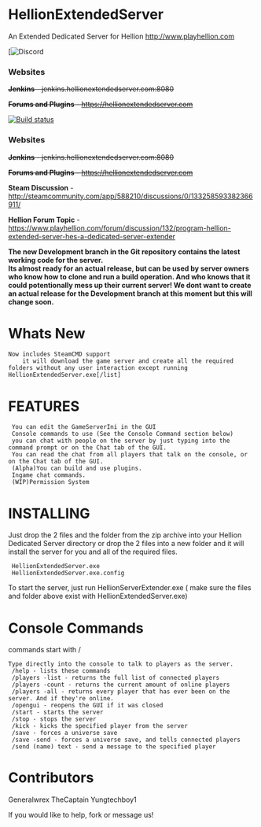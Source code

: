 # HellionExtendedServer
An Extended Dedicated Server for Hellion http://www.playhellion.com 

[![Discord](https://discordapp.com/api/guilds/372869125925634049/widget.png?style=banner3)


### Websites
~~**Jenkins** - jenkins.hellionextendedserver.com:8080~~

~~**Forums and Plugins** - https://hellionextendedserver.com~~

[![Build status](https://ci.appveyor.com/api/projects/status/phdspum8g0d3ics9/branch/master?svg=true)](https://ci.appveyor.com/project/yungtechboy1/hellionextendedserver/branch/master)

### Websites
~~**Jenkins** - jenkins.hellionextendedserver.com:8080~~

~~**Forums and Plugins** - https://hellionextendedserver.com~~

**Steam Discussion**  - http://steamcommunity.com/app/588210/discussions/0/133258593382366911/

**Hellion Forum Topic** - https://www.playhellion.com/forum/discussion/132/program-hellion-extended-server-hes-a-dedicated-server-extender


**The new Development branch in the Git repository contains the latest working code for the server.**  
**Its almost ready for an actual release, but can be used by server owners who know how to clone** 
**and run a build operation. And who knows that it could potentionally mess up their current server! We dont want to create an actual release for the Development branch at this moment but this will change soon.**

# Whats New

	Now includes SteamCMD support
		it will download the game server and create all the required folders without any user interaction except running HellionExtendedServer.exe[/list]


# FEATURES
     You can edit the GameServerIni in the GUI
     Console commands to use (See the Console Command section below)
     you can chat with people on the server by just typing into the command prompt or on the Chat tab of the GUI.
     You can read the chat from all players that talk on the console, or on the Chat tab of the GUI.
     (Alpha)You can build and use plugins.
     Ingame chat commands.
     (WIP)Permission System

# INSTALLING

Just drop the 2 files and the folder from the zip archive into your 
Hellion Dedicated Server directory or drop the 2 files into a new folder 
and it will install the server for you and all of the required files.

	 HellionExtendedServer.exe
	 HellionExtendedServer.exe.config  
               
          
          
     

To start the server, just run HellionServerExtender.exe ( make sure the files and folder above exist with HellionExtendedServer.exe)

# Console Commands
commands start with /

	Type directly into the console to talk to players as the server.
	 /help - lists these commands
	 /players -list - returns the full list of connected players
	 /players -count - returns the current amount of online players
	 /players -all - returns every player that has ever been on the server. And if they're online.
	 /opengui - reopens the GUI if it was closed
	 /start - starts the server
	 /stop - stops the server
	 /kick - kicks the specified player from the server
	 /save - forces a universe save
	 /save -send - forces a universe save, and tells connected players
	 /send (name) text - send a message to the specified player


# Contributors
Generalwrex
TheCaptain
Yungtechboy1

If you would like to help, fork or message us!
